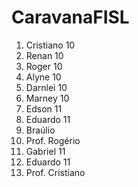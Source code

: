 <h1>CaravanaFISL</h1>
<ol>
  <li>Cristiano 10</li>
  <li>Renan 10</li>
  <li>Roger 10</li>
  <li>Alyne 10</li>
  <li>Darnlei 10</li>
  <li>Marney 10</li>
  <li>Edson 11</li>
  <li>Eduardo 11</li>
  <li>Braúlio</li>
  <li>Prof. Rogério</li>
  <li>Gabriel 11</li>
  <li>Eduardo 11</li>
  <li>Prof. Cristiano</li>
</ol>
